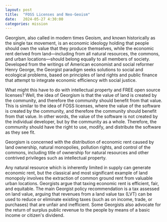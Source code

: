 ```yaml
---
layout: post
title:  "FOSS Licenses and Neo-Geoism"
date:   2024-05-27 4:30:00
categories: mission
---
```


Georgism, also called in modern times Geoism, and known historically as the single tax movement, is an economic ideology holding that people should own the value that they produce themselves, while the economic rent derived from land—including from all natural resources, the commons, and urban locations—should belong equally to all members of society. Developed from the writings of American economist and social reformer Henry George, the Georgist paradigm seeks solutions to social and ecological problems, based on principles of land rights and public finance that attempt to integrate economic efficiency with social justice.

What might this have to do with intellectual property and FREE open source licenses? Well, the idea of Georgism is that the value of land is created by the community, and therefore the community should benefit from that value. This is similar to the idea of FOSS licenses, where the value of the software is created by the community, and therefore the community should benefit from that value. In other words, the value of the software is not created by the individual developer, but by the community as a whole. Therefore, the community should have the right to use, modify, and distribute the software as they see fit.

Georgism is concerned with the distribution of economic rent caused by land ownership, natural monopolies, pollution rights, and control of the commons, including title of ownership for natural resources and other contrived privileges such as intellectual property. 

Any natural resource which is inherently limited in supply can generate economic rent, but the classical and most significant example of land monopoly involves the extraction of common ground rent from valuable urban locations. Georgists argue that taxing economic rent is efficient, fair, and equitable. The main Georgist policy recommendation is a tax assessed on land value, arguing that revenues from a land value tax (LVT) can be used to reduce or eliminate existing taxes (such as on income, trade, or purchases) that are unfair and inefficient. Some Georgists also advocate for the return of surplus public revenue to the people by means of a basic income or citizen's dividend.